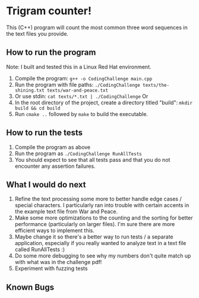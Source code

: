 # Trigram counter!
This (C++) program will count the most common three word sequences in the text files you provide.

## How to run the program
Note: I built and tested this in a Linux Red Hat environment.
1. Compile the program: `g++ -o CodingChallenge main.cpp`
2. Run the program with file paths: `./CodingChallenge texts/the-shining.txt texts/war-and-peace.txt`
3. Or use stdin: `cat texts/*.txt | ./CodingChallenge`
Or
1. In the root directory of the project, create a directory titled "build": `mkdir build && cd build`
2. Run `cmake ..` followed by `make` to build the executable.

## How to run the tests
1. Compile the program as above
2. Run the program as `./CodingChallenge RunAllTests`
3. You should expect to see that all tests pass and that you do not encounter any assertion failures.

## What I would do next
1. Refine the text processing some more to better handle edge cases / special characters. I particularly
   ran into trouble with certain accents in the example text file from War and Peace.
2. Make some more optimizations to the counting and the sorting for better performance (particularly on larger files).
   I'm sure there are more efficient ways to implement this.
3. Maybe change it so there's a better way to run tests / a separate application, especially if you really wanted to
   analyze text in a text file called RunAllTests :)
4. Do some more debugging to see why my numbers don't quite match up with what was in the challenge pdf!
5. Experiment with fuzzing tests

## Known Bugs
